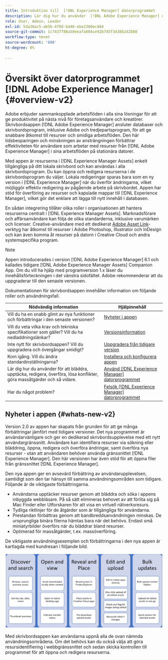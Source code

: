 ```yaml
---
title: Introduktion till  [!DNL Experience Manager] datorprogrammet
description: Lär dig hur du använder  [!DNL Adobe Experience Manager] datorprogrammet för att optimera resurshanteringsarbetsflödena för kreativa användare när du använder [!DNL Adobe Experience Manager Assets] direkt från skrivbordet.
role: User, Admin, Leader
exl-id: 5da36ac5-ab5b-4f8d-b446-ebe2360ec464
source-git-commit: 1c7437786a50eeafa884ce92b745f3438b2d2b88
workflow-type: tm+mt
source-wordcount: '608'
ht-degree: 0%

---
```


# Översikt över datorprogrammet [!DNL Adobe Experience Manager] {#overview-v2}

Adobe erbjuder sammankopplade arbetsflöden i alla sina lösningar för att ge produktivitet på nästa nivå för företagsanvändare och kreatörer. Skrivbordsappen [!DNL Adobe Experience Manager] ansluter databaser och skrivbordsprogram, inklusive Adobe och tredjepartsprogram, för att ge snabbare åtkomst till resurser och smidiga arbetsflöden. Den här tidsbesparingen och minskningen av ansträngningen förbättrar effektiviteten för användare som arbetar med resurser från [!DNL Adobe Experience Manager] i sina arbetsflöden på stationära datorer.

Med appen är resurserna i [!DNL Experience Manager Assets] enkelt tillgängliga på ditt lokala skrivbord och kan användas i alla skrivbordsprogram. Du kan öppna och redigera resurserna i de skrivbordsprogram du väljer. Lokala redigeringar sparas bara som en ny version i [!DNL Experience Manager] när du överför ändringarna, vilket möjliggör effektiv redigering av pågående arbete på skrivbordet. Appen har stöd för överföring av resurser och kapslade mappar till [!DNL Experience Manager], vilket gör det enklare att lägga till nytt innehåll i databasen.

En sådan integrering tillåter olika roller i organisationen att hantera resurserna centralt i [!DNL Experience Manager Assets]. Marknadsförare och affärsanvändare kan följa de olika standarderna, inklusive varumärken och licenser. Creative-användare med ett dedikerat [Adobe Asset Link](https://business.adobe.com/products/experience-manager/assets/adobe-asset-link.html)-verktyg har åtkomst till resurser i Adobe Photoshop, Illustrator och InDesign och kan även komma åt resurser på datorn i Creative Cloud och andra systemspecifika program.

>[!NOTE]
>
>Appen introducerades i version [!DNL Adobe Experience Manager] 6.1 och kallades tidigare [!DNL Adobe Experience Manager Assets] Companion App. Om du vill ha hjälp med programversion 1.x läser du innehållsförteckningen i det vänstra sidofältet. Adobe rekommenderar att du uppgraderar till den senaste versionen.

Dokumentationen för skrivbordsappen innehåller information om följande roller och användningsfall.

| Nödvändig information | Hjälpinnehåll |
|--- |--- |
| Vill du ha en snabb glimt av nya funktioner och förbättringar i den senaste versionen? | [Nyheter i appen](#whats-new-v2) |
| Vill du veta vilka krav och tekniska specifikationer som gäller? Vill du ha nedladdningslänkar? | [Versionsinformation](release-notes.md) |
| Inte nytt för skrivbordsappen? Vill du uppgradera och övergångar smidigt? | [Uppgradera från tidigare version](install-upgrade.md#upgrade-from-previous-version) |
| Kom igång. Vill du ändra standardinställningarna? | [Installera och konfigurera appen](install-upgrade.md) |
| Lär dig hur du använder för att bläddra, upptäcka, redigera, överföra, lösa konflikter, göra massåtgärder och så vidare. | [Använd [!DNL Experience Manager] datorprogrammet](using.md) |
| Har du något problem? | [Felsök [!DNL Experience Manager] datorprogrammet](troubleshoot.md) |

## Nyheter i appen {#whats-new-v2}

Version 2.0 av appen har skapats från grunden för att ge många förbättringar jämfört med tidigare versioner. Det nya programmet är användarvänligare och ger en dedikerad skrivbordsupplevelse med ett nytt användargränssnitt. Användare kan identifiera resurser via sökning eller bläddring, öppna, redigera och överföra ändringar, samt överföra nya resurser - utan att användaren behöver använda gränssnittet [!DNL Experience Manager]. Den här versionen har även stöd för att öppna filer från gränssnittet [!DNL Experience Manager].

Den nya appen ger en avsevärd förbättring av användarupplevelsen, samtidigt som den tar hänsyn till samma användningsområden som tidigare. Följande är de viktigaste förbättringarna.

* Användarna upptäcker resurser genom att bläddra och söka i appens inbyggda webbläsare. På så sätt elimineras behovet av att förlita sig på Mac Finder eller Utforskaren för att visa en virtuell nätverksresurs.
* Tydliga riktlinjer för de åtgärder som är tillgängliga för användarna.
* Prestandan förbättras genom att bandbreddsanvändningen minskas. De ursprungliga binära filerna hämtas bara när det behövs. Endast små miniatyrbilder överförs när du bläddrar bland resurser.
* Optimerad för massåtgärder, t.ex. massöverföring.

De viktigaste användningsexemplen och förbättringarna i den nya appen är kartlagda med kundresan i följande bild.

![Nyheter i [!DNL Experience Manager] datorprogrammet](assets/aem_desktop_app_usecases_v2.png)

Med skrivbordsappen kan användarna uppnå alla de ovan nämnda användningsområdena. Om det behövs kan du också välja att göra resursidentifiering i webbgränssnittet och sedan skicka kontrollen till programmet för att öppna och redigera resurserna.
